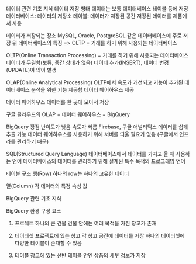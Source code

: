 데이터 관련 기초 지식
데이터 저장 형태 
데이터는 보통 데이터베이스 테이블 등에 저장
데이터베이스: 데이터의 저장소
테이블: 데이터가 저장된 공간
저장된 데이터를 제품에서 사용

데이터가 저장되는 장소
MySQL, Oracle, PostgreSQL 같은 데이터베이스에 주로 저장
위 데이터베이스의 특징 => OLTP = 거래를 하기 위해 사용되는 데이터베이스

OLTP(Online Transaction Processing) = 거래를 하기 위해 사용되는 데이터베이스
데이터가 무결함(보류, 중간 상태가 없음)
데이터 추가(INSERT), 데이터 변경(UPDATE)이 많이 발생

OLAP(Online Analytical Processing)
OLTP에서 속도가 개선되고 기능이 추가된 데이터베이스
분석을 위한 기능 제공함
데이터 웨어하우스 제공

데이터 웨어하우스
데이터를 한 곳에 모아서 저장

구글 클라우드의 OLAP + 데이터 웨어하우스 = BigQuery

BigQuery 장점
난이도가 낮음
속도가 빠름
Firebase, 구글 애널리틱스 데이터를 쉽게 추출 가능
데이터 웨어하우스를 사용하기 위해 서버를 띄울 필요가 없음 (구글에서 인프라를 관리하기 때문)


SQL(Structured Query Language)
데이터베이스에서 데이터를 가지고 올 때 사용하는 언어
데이터베이스의 데이터를 관리하기 위해 설계된 특수 목적의 프로그래밍 언어

테이블 구조
행(Row)
하나의 row는 하나의 고유한 데이터

열(Column)
각 데이터의 특정 속성 값


BigQuery 관련 기초 지식

BigQuery 환경 구성 요소
1. 프로젝트
하나의 큰 건물
건물 안에는 여러 목적을 가진 창고가 존재

2. 데이터셋
프로젝트에 있는 창고
각 창고 공간에 데이터를 저장
하나의 데이터셋에 다양한 테이블이 존재할 수 있음

3. 테이블
창고에 있는 선반
테이블 안엔 상품의 세부 정보가 저장


 
